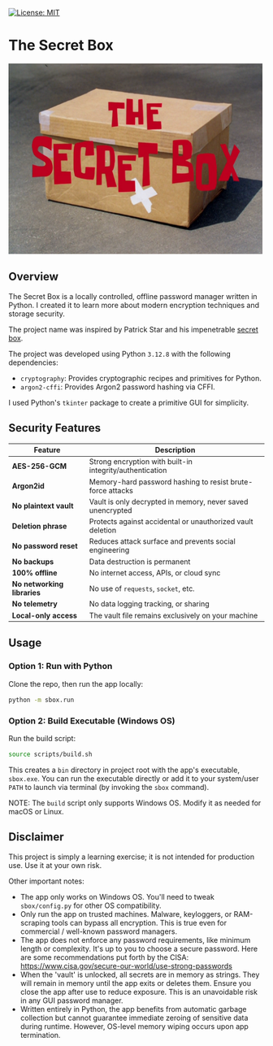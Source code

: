 [![License: MIT](https://img.shields.io/badge/License-MIT-yellow.svg)](LICENSE)

# The Secret Box

<img src="img/the-secret-box.png" alt="the-secret-box" width="500"/>


## Overview

The Secret Box is a locally controlled, offline password manager written in Python. I created it to learn more about modern encryption techniques and storage security.

The project name was inspired by Patrick Star and his impenetrable [secret box](https://www.youtube.com/watch?v=n4BbMWKzYUI).

The project was developed using Python `3.12.8` with the following dependencies:
- `cryptography`: Provides cryptographic recipes and primitives for Python.
- `argon2-cffi`: Provides Argon2 password hashing via CFFI.

I used Python's `tkinter` package to create a primitive GUI for simplicity.


## Security Features

| Feature                    | Description                                                     |
|----------------------------|-----------------------------------------------------------------|
| **AES-256-GCM**            | Strong encryption with built-in integrity/authentication        |
| **Argon2id**               | Memory-hard password hashing to resist brute-force attacks      |
| **No plaintext vault**     | Vault is only decrypted in memory, never saved unencrypted      |
| **Deletion phrase**        | Protects against accidental or unauthorized vault deletion      |
| **No password reset**      | Reduces attack surface and prevents social engineering          |
| **No backups**             | Data destruction is permanent                                   |
| **100% offline**           | No internet access, APIs, or cloud sync                         |
| **No networking libraries**| No use of `requests`, `socket`, etc.                            |
| **No telemetry**           | No data logging tracking, or sharing                            |
| **Local-only access**      | The vault file remains exclusively on your machine              |


## Usage

### Option 1: Run with Python

Clone the repo, then run the app locally:

```bash
python -m sbox.run
```

### Option 2: Build Executable (Windows OS)

Run the build script:

```bash
source scripts/build.sh
```

This creates a `bin` directory in project root with the app's executable, `sbox.exe`. You can run the executable directly or add it to your system/user `PATH` to launch via terminal (by invoking the `sbox` command).

NOTE: The `build` script only supports Windows OS. Modify it as needed for macOS or Linux.


## Disclaimer

This project is simply a learning exercise; it is not intended for production use. Use it at your own risk.

Other important notes:

- The app only works on Windows OS. You'll need to tweak `sbox/config.py` for other OS compatibility.
- Only run the app on trusted machines. Malware, keyloggers, or RAM-scraping tools can bypass all encryption. This is true even for commercial / well-known password managers.
- The app does not enforce any password requirements, like minimum length or complexity. It's up to you to choose a secure password. Here are some recommendations put forth by the CISA: https://www.cisa.gov/secure-our-world/use-strong-passwords
- When the 'vault' is unlocked, all secrets are in memory as strings. They will remain in memory until the app exits or deletes them. Ensure you close the app after use to reduce exposure. This is an unavoidable risk in any GUI password manager.
- Written entirely in Python, the app benefits from automatic garbage collection but cannot guarantee immediate zeroing of sensitive data during runtime. However, OS-level memory wiping occurs upon app termination.
